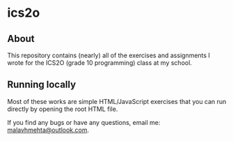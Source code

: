 # ics2o

## About

This repository contains (nearly) all of the exercises and assignments I wrote for the ICS2O (grade 10 programming) class at my school.

## Running locally

Most of these works are simple HTML/JavaScript exercises that you can run directly by opening the root HTML file.

If you find any bugs or have any questions, email me: [malavhmehta@outlook.com](mailto:malavhmehta@outlook.com).
